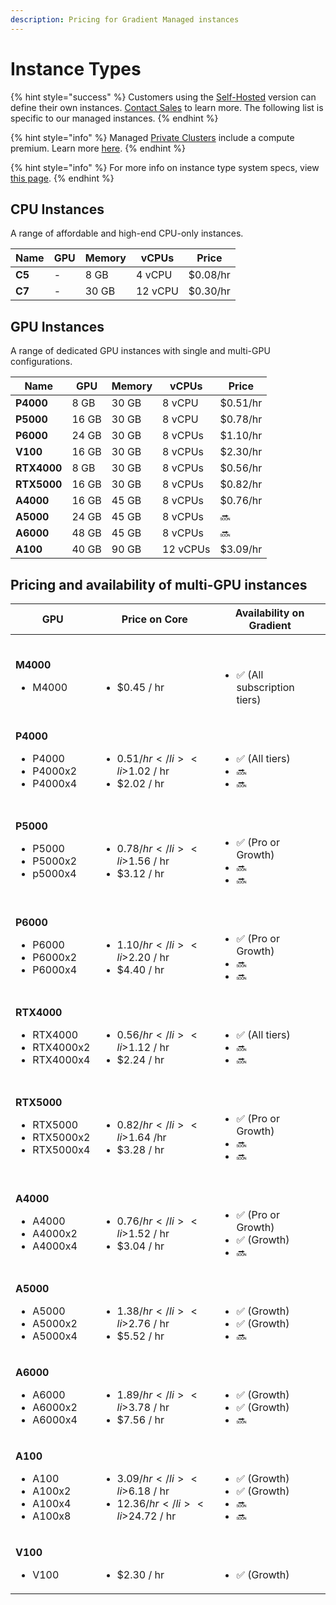 ```yaml
---
description: Pricing for Gradient Managed instances
---
```


# Instance Types

{% hint style="success" %}
Customers using the [Self-Hosted](../../gradient-private-cloud/about/) version can define their own instances. [Contact Sales](https://info.paperspace.com/contact-sales) to learn more. The following list is specific to our managed instances.
{% endhint %}

{% hint style="info" %}
Managed [Private Clusters](../../gradient-private-cloud/about/) include a compute premium. Learn more [here](https://gradient.paperspace.com/private-cluster-utilization-premium).
{% endhint %}

{% hint style="info" %}
For more info on instance type system specs, view [this page](https://support.paperspace.com/hc/en-us/articles/236361368-What-types-of-virtual-machines-does-Paperspace-offer-).&#x20;
{% endhint %}

## CPU Instances

A range of affordable and high-end CPU-only instances.

| Name   | GPU | Memory | vCPUs   | Price    |
| ------ | --- | ------ | ------- | -------- |
| **C5** | -   | 8 GB   | 4 vCPU  | $0.08/hr |
| **C7** | -   | 30 GB  | 12 vCPU | $0.30/hr |

## GPU Instances

A range of dedicated GPU instances with single and multi-GPU configurations.

| Name        | GPU   | Memory | vCPUs    | Price    |
| ----------- | ----- | ------ | -------- | -------- |
| **P4000**   | 8 GB  | 30 GB  | 8 vCPU   | $0.51/hr |
| **P5000**   | 16 GB | 30 GB  | 8 vCPU   | $0.78/hr |
| **P6000**   | 24 GB | 30 GB  | 8 vCPUs  | $1.10/hr |
| **V100**    | 16 GB | 30 GB  | 8 vCPUs  | $2.30/hr |
| **RTX4000** | 8 GB  | 30 GB  | 8 vCPUs  | $0.56/hr |
| **RTX5000** | 16 GB | 30 GB  | 8 vCPUs  | $0.82/hr |
| **A4000**   | 16 GB | 45 GB  | 8 vCPUs  | $0.76/hr |
| **A5000**   | 24 GB | 45 GB  | 8 vCPUs  | 🔜       |
| **A6000**   | 48 GB | 45 GB  | 8 vCPUs  | 🔜       |
| **A100**    | 40 GB | 90 GB  | 12 vCPUs | $3.09/hr |

## Pricing and availability of multi-GPU instances

| GPU                                                                                             | Price on Core                                                                                      | Availability on Gradient                                                         |
| ----------------------------------------------------------------------------------------------- | -------------------------------------------------------------------------------------------------- | -------------------------------------------------------------------------------- |
| <p><strong>M4000</strong></p><ul><li>M4000</li></ul>                                            | <p><br></p><ul><li>$0.45 / hr</li></ul>                                                            | <p><br></p><ul><li>✅ (All subscription tiers)</li></ul>                          |
| <p><strong>P4000</strong></p><ul><li>P4000</li><li>P4000x2</li><li>P4000x4</li></ul>            | <p><br></p><ul><li>$0.51 / hr</li><li>$1.02 / hr</li><li>$2.02 / hr</li></ul>                      | <p><br></p><ul><li>✅ (All tiers)</li><li>🔜</li><li>🔜</li></ul>                 |
| <p><strong>P5000</strong></p><ul><li>P5000</li><li>P5000x2</li><li>p5000x4</li></ul>            | <p><br></p><ul><li>$0.78 / hr</li><li>$1.56 / hr</li><li>$3.12 / hr</li></ul>                      | <p><br></p><ul><li>✅ (Pro or Growth)</li><li>🔜</li><li>🔜</li></ul>             |
| <p><strong>P6000</strong></p><ul><li>P6000</li><li>P6000x2</li><li>P6000x4</li></ul>            | <p><br></p><ul><li>$1.10 / hr</li><li>$2.20 / hr</li><li>$4.40 / hr</li></ul>                      | <p><br></p><ul><li>✅ (Pro or Growth)</li><li>🔜</li><li>🔜</li></ul>             |
| <p><strong>RTX4000</strong></p><ul><li>RTX4000</li><li>RTX4000x2</li><li>RTX4000x4</li></ul>    | <p><br></p><ul><li>$0.56 / hr</li><li>$1.12 / hr</li><li>$2.24 / hr</li></ul>                      | <p><br></p><ul><li>✅ (All tiers)</li><li>🔜</li><li>🔜</li></ul>                 |
| <p><strong>RTX5000</strong></p><ul><li>RTX5000</li><li>RTX5000x2</li><li>RTX5000x4</li></ul>    | <p><br></p><ul><li>$0.82 / hr</li><li>$1.64 /hr</li><li>$3.28 / hr</li></ul>                       | <p><br></p><ul><li>✅ (Pro or Growth)</li><li>🔜</li><li>🔜</li></ul>             |
| <p><strong>A4000</strong></p><ul><li>A4000</li><li>A4000x2</li><li>A4000x4</li></ul>            | <p><br></p><ul><li>$0.76 / hr</li><li>$1.52 / hr</li><li>$3.04 / hr</li></ul>                      | <p><br></p><ul><li>✅ (Pro or Growth)</li><li>✅ (Growth)</li><li>🔜</li></ul>     |
| <p><strong>A5000</strong></p><ul><li>A5000</li><li>A5000x2</li><li>A5000x4</li></ul>            | <p><br></p><ul><li>$1.38 / hr</li><li>$2.76 / hr</li><li>$5.52 / hr</li></ul>                      | <p><br></p><ul><li>✅ (Growth)</li><li>✅ (Growth)</li><li>🔜</li></ul>            |
| <p><strong>A6000</strong></p><ul><li>A6000</li><li>A6000x2</li><li>A6000x4</li></ul>            | <p><br></p><ul><li>$1.89 / hr</li><li>$3.78 / hr</li><li>$7.56 / hr</li></ul>                      | <p><br></p><ul><li>✅ (Growth)</li><li>✅ (Growth)</li><li>🔜</li></ul>            |
| <p><strong>A100</strong></p><ul><li>A100</li><li>A100x2</li><li>A100x4</li><li>A100x8</li></ul> | <p><br></p><ul><li>$3.09 / hr</li><li>$6.18 / hr</li><li>$12.36 / hr</li><li>$24.72 / hr</li></ul> | <p><br></p><ul><li>✅ (Growth)</li><li>✅ (Growth)</li><li>🔜</li><li>🔜</li></ul> |
| <p><strong>V100</strong></p><ul><li>V100</li></ul>                                              | <p><br></p><ul><li>$2.30 / hr</li></ul>                                                            | <p><br></p><ul><li>✅ (Growth)</li></ul>                                          |
